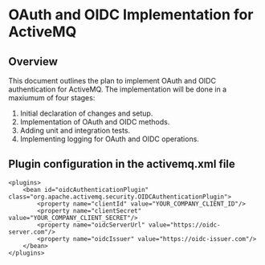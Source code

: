 # OAuth and OIDC Implementation for ActiveMQ

## Overview
This document outlines the plan to implement OAuth and OIDC authentication for ActiveMQ. The implementation will be done in a maxiumum of four stages:
1. Initial declaration of changes and setup.
2. Implementation of OAuth and OIDC methods.
3. Adding unit and integration tests.
4. Implementing logging for OAuth and OIDC operations.

## Plugin configuration in the activemq.xml file

    <plugins>
        <bean id="oidcAuthenticationPlugin" class="org.apache.activemq.security.OIDCAuthenticationPlugin">
            <property name="clientId" value="YOUR_COMPANY_CLIENT_ID"/>
            <property name="clientSecret" value="YOUR_COMPANY_CLIENT_SECRET"/>
            <property name="oidcServerUrl" value="https://oidc-server.com"/>
            <property name="oidcIssuer" value="https://oidc-issuer.com"/>
        </bean>
    </plugins>